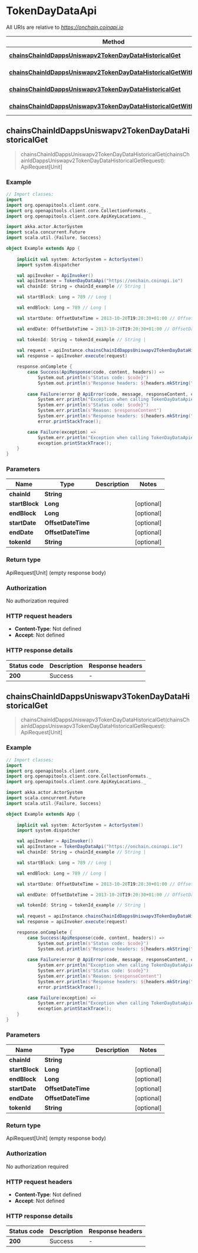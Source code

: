 # TokenDayDataApi

All URIs are relative to *https://onchain.coinapi.io*

Method | HTTP request | Description
------------- | ------------- | -------------
[**chainsChainIdDappsUniswapv2TokenDayDataHistoricalGet**](TokenDayDataApi.md#chainsChainIdDappsUniswapv2TokenDayDataHistoricalGet) | **GET** /chains/{chain_id}/dapps/uniswapv2/tokenDayData/historical | 
[**chainsChainIdDappsUniswapv2TokenDayDataHistoricalGetWithHttpInfo**](TokenDayDataApi.md#chainsChainIdDappsUniswapv2TokenDayDataHistoricalGetWithHttpInfo) | **GET** /chains/{chain_id}/dapps/uniswapv2/tokenDayData/historical | 
[**chainsChainIdDappsUniswapv3TokenDayDataHistoricalGet**](TokenDayDataApi.md#chainsChainIdDappsUniswapv3TokenDayDataHistoricalGet) | **GET** /chains/{chain_id}/dapps/uniswapv3/tokenDayData/historical | 
[**chainsChainIdDappsUniswapv3TokenDayDataHistoricalGetWithHttpInfo**](TokenDayDataApi.md#chainsChainIdDappsUniswapv3TokenDayDataHistoricalGetWithHttpInfo) | **GET** /chains/{chain_id}/dapps/uniswapv3/tokenDayData/historical | 



## chainsChainIdDappsUniswapv2TokenDayDataHistoricalGet

> chainsChainIdDappsUniswapv2TokenDayDataHistoricalGet(chainsChainIdDappsUniswapv2TokenDayDataHistoricalGetRequest): ApiRequest[Unit]



### Example

```scala
// Import classes:
import 
import org.openapitools.client.core._
import org.openapitools.client.core.CollectionFormats._
import org.openapitools.client.core.ApiKeyLocations._

import akka.actor.ActorSystem
import scala.concurrent.Future
import scala.util.{Failure, Success}

object Example extends App {
    
    implicit val system: ActorSystem = ActorSystem()
    import system.dispatcher

    val apiInvoker = ApiInvoker()
    val apiInstance = TokenDayDataApi("https://onchain.coinapi.io")
    val chainId: String = chainId_example // String | 

    val startBlock: Long = 789 // Long | 

    val endBlock: Long = 789 // Long | 

    val startDate: OffsetDateTime = 2013-10-20T19:20:30+01:00 // OffsetDateTime | 

    val endDate: OffsetDateTime = 2013-10-20T19:20:30+01:00 // OffsetDateTime | 

    val tokenId: String = tokenId_example // String | 
    
    val request = apiInstance.chainsChainIdDappsUniswapv2TokenDayDataHistoricalGet(chainId, startBlock, endBlock, startDate, endDate, tokenId)
    val response = apiInvoker.execute(request)

    response.onComplete {
        case Success(ApiResponse(code, content, headers)) =>
            System.out.println(s"Status code: $code}")
            System.out.println(s"Response headers: ${headers.mkString(", ")}")
        
        case Failure(error @ ApiError(code, message, responseContent, cause, headers)) =>
            System.err.println("Exception when calling TokenDayDataApi#chainsChainIdDappsUniswapv2TokenDayDataHistoricalGet")
            System.err.println(s"Status code: $code}")
            System.err.println(s"Reason: $responseContent")
            System.err.println(s"Response headers: ${headers.mkString(", ")}")
            error.printStackTrace();

        case Failure(exception) => 
            System.err.println("Exception when calling TokenDayDataApi#chainsChainIdDappsUniswapv2TokenDayDataHistoricalGet")
            exception.printStackTrace();
    }
}
```

### Parameters


Name | Type | Description  | Notes
------------- | ------------- | ------------- | -------------
 **chainId** | **String**|  |
 **startBlock** | **Long**|  | [optional]
 **endBlock** | **Long**|  | [optional]
 **startDate** | **OffsetDateTime**|  | [optional]
 **endDate** | **OffsetDateTime**|  | [optional]
 **tokenId** | **String**|  | [optional]

### Return type


ApiRequest[Unit] (empty response body)

### Authorization

No authorization required

### HTTP request headers

- **Content-Type**: Not defined
- **Accept**: Not defined

### HTTP response details
| Status code | Description | Response headers |
|-------------|-------------|------------------|
| **200** | Success |  -  |


## chainsChainIdDappsUniswapv3TokenDayDataHistoricalGet

> chainsChainIdDappsUniswapv3TokenDayDataHistoricalGet(chainsChainIdDappsUniswapv3TokenDayDataHistoricalGetRequest): ApiRequest[Unit]



### Example

```scala
// Import classes:
import 
import org.openapitools.client.core._
import org.openapitools.client.core.CollectionFormats._
import org.openapitools.client.core.ApiKeyLocations._

import akka.actor.ActorSystem
import scala.concurrent.Future
import scala.util.{Failure, Success}

object Example extends App {
    
    implicit val system: ActorSystem = ActorSystem()
    import system.dispatcher

    val apiInvoker = ApiInvoker()
    val apiInstance = TokenDayDataApi("https://onchain.coinapi.io")
    val chainId: String = chainId_example // String | 

    val startBlock: Long = 789 // Long | 

    val endBlock: Long = 789 // Long | 

    val startDate: OffsetDateTime = 2013-10-20T19:20:30+01:00 // OffsetDateTime | 

    val endDate: OffsetDateTime = 2013-10-20T19:20:30+01:00 // OffsetDateTime | 

    val tokenId: String = tokenId_example // String | 
    
    val request = apiInstance.chainsChainIdDappsUniswapv3TokenDayDataHistoricalGet(chainId, startBlock, endBlock, startDate, endDate, tokenId)
    val response = apiInvoker.execute(request)

    response.onComplete {
        case Success(ApiResponse(code, content, headers)) =>
            System.out.println(s"Status code: $code}")
            System.out.println(s"Response headers: ${headers.mkString(", ")}")
        
        case Failure(error @ ApiError(code, message, responseContent, cause, headers)) =>
            System.err.println("Exception when calling TokenDayDataApi#chainsChainIdDappsUniswapv3TokenDayDataHistoricalGet")
            System.err.println(s"Status code: $code}")
            System.err.println(s"Reason: $responseContent")
            System.err.println(s"Response headers: ${headers.mkString(", ")}")
            error.printStackTrace();

        case Failure(exception) => 
            System.err.println("Exception when calling TokenDayDataApi#chainsChainIdDappsUniswapv3TokenDayDataHistoricalGet")
            exception.printStackTrace();
    }
}
```

### Parameters


Name | Type | Description  | Notes
------------- | ------------- | ------------- | -------------
 **chainId** | **String**|  |
 **startBlock** | **Long**|  | [optional]
 **endBlock** | **Long**|  | [optional]
 **startDate** | **OffsetDateTime**|  | [optional]
 **endDate** | **OffsetDateTime**|  | [optional]
 **tokenId** | **String**|  | [optional]

### Return type


ApiRequest[Unit] (empty response body)

### Authorization

No authorization required

### HTTP request headers

- **Content-Type**: Not defined
- **Accept**: Not defined

### HTTP response details
| Status code | Description | Response headers |
|-------------|-------------|------------------|
| **200** | Success |  -  |

